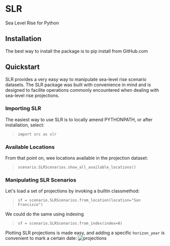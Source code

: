 # SLR
Sea Level Rise for Python

## Installation
The best way to install the package is to pip install from GitHub.com

## Quickstart

SLR provides a very easy way to manipulate sea-level rise scenario datasets. The SLR package was built with convenience in mind and is designed to facilite operations commonly encountered when dealing with sea-level rise projections.

### Importing SLR
The easiest way to use SLR is to locally amend PYTHONPATH, or after installation, select:

> `import src as slr`

### Available Locations
From that point on, wee locations available in the projection dataset:
> `scenario.SLRScenarios.show_all_available_locations()`

### Manipulating SLR Scenarios
Let's load a set of projections by invoking a builtin classmethod:
> `sf = scenario.SLRScenarios.from_location(location="San Francisco")`

We could do the same using indexing
> `sf = scenario.SLRScenarios.from_index(index=0)`

Plotting SLR projections is made easy, and adding a specific `horizon_year` is convenient to mark a certain date:
![projections](https://user-images.githubusercontent.com/46502166/143791203-32a194a6-169a-4bb7-81e0-087fb889ffcd.png)

